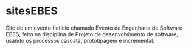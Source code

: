 # sitesEBES
Site de um evento fictício chamado Evento de Engenharia de Software-EBES, feito na disciplina de Projeto de desenvolvimento de software, usando os processos cascata, prototipagem e incremental.
